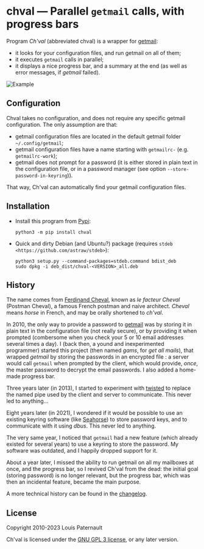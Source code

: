 chval — Parallel `getmail` calls, with progress bars
====================================================

Program *Ch'val* (abbreviated chval) is a wrapper for [getmail](https://pyropus.ca/software/getmail):

- it looks for your configuration files, and run getmail on all of them;
- it executes ``getmail`` calls in parallel;
- it displays a nice progress bar, and a summary at the end (as well as error messages, if *getmail* failed).

![Example](https://framagit.org/spalax/chval/-/raw/v1.2.0/chval-example.png)

Configuration
-------------

Chval takes no configuration, and does not require any specific getmail configuration. The only assumption are that:

- getmail configuration files are located in the default getmail folder ``~/.config/getmail``;
- getmail configuration files have a name starting with ``getmailrc-`` (e.g. ``getmailrc-work``);
- getmail does not prompt for a password (it is either stored in plain text in the configuration file, or in a password manager (see option ``--store-password-in-keyring``)).

That way, Ch'val can automatically find your getmail configuration files.

Installation
------------

* Install this program from [Pypi](https://pypi.org/project/chval/):

      python3 -m pip install chval

* Quick and dirty Debian (and Ubuntu?) package (requires `stdeb <https://github.com/astraw/stdeb>`):

      python3 setup.py --command-packages=stdeb.command bdist_deb
      sudo dpkg -i deb_dist/chval-<VERSION>_all.deb

History
-------

The name comes from [Ferdinand Cheval](https://fr.wikipedia.org/wiki/Ferdinand_Cheval), known as *le facteur Cheval* (Postman Cheval), a famous French postman and naive architect. *Cheval* means *horse* in French, and may be orally shortened to *ch'val*.

In 2010, the only way to provide a password to [getmail](https://pyropus.ca/software/getmail/) was by storing it in plain text in the configuration file (not really secure), or by providing it when prompted (combersome when you check your 5 or 10 email addresses several times a day). I (back then, a yound and inexperimented programmer) started this project (then named *gams*, for *get all mails*), that wrapped *getmail* by storing the passwords in an encrypted file : a server would call `getmail` when prompted by the client, which would provide, *once*, the master password to decrypt the email passwords. I also added a home-made progress bar.

Three years later (in 2013), I started to experiment with [twisted](https://twisted.org/) to replace the named pipe used by the client and server to communicate. This never led to anything…

Eight years later (in 2021), I wondered if it would be possible to use an existing keyring software (like [Seahorse](https://wiki.gnome.org/Apps/Seahorse/)) to store password keys, and to communicate with it using *dbus*. This never led to anything.

The very same year, I noticed that `getmail` had a new feature (which already existed for several years) to use a keyring to store the password. My software was outdated, and I happily dropped support for it.

About a year later, I missed the ability to run getmail on all my mailboxes at once, and the progress bar, so I revived Ch'val from the dead: the initial goal (storing password) is no longer relevant, but the progress bar, which was then an incidental feature, became the main purpose.

A more technical history can be found in the [changelog](https://framagit.org/spalax/chval/-/blob/main/CHANGELOG.md).

License
-------

Copyright 2010-2023 Louis Paternault

Ch'val is licensed under the [GNU GPL 3 license](https://www.gnu.org/licenses/gpl-3.0.html), or any later version.

